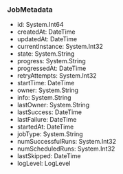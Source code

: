 ### JobMetadata
- id: System.Int64
- createdAt: DateTime
- updatedAt: DateTime
- currentInstance: System.Int32
- state: System.String
- progress: System.String
- progressedAt: DateTime
- retryAttempts: System.Int32
- startTime: DateTime
- owner: System.String
- info: System.String
- lastOwner: System.String
- lastSuccess: DateTime
- lastFailure: DateTime
- startedAt: DateTime
- jobType: System.String
- numSuccessfulRuns: System.Int32
- numScheduledRuns: System.Int32
- lastSkipped: DateTime
- logLevel: LogLevel
